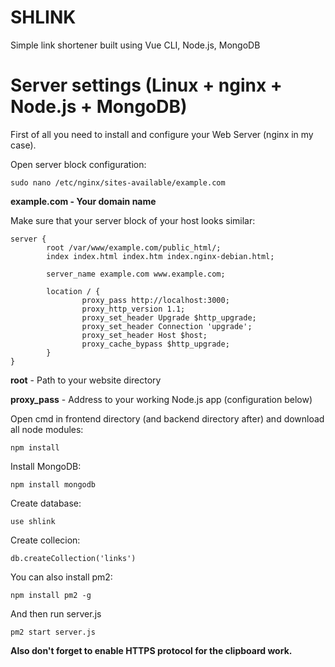 # SHLINK
Simple link shortener built using Vue CLI, Node.js, MongoDB

# Server settings (Linux + nginx + Node.js + MongoDB)
First of all you need to install and configure your Web Server (nginx in my case).

Open server block configuration:
```
sudo nano /etc/nginx/sites-available/example.com
```
**example.com - Your domain name**

Make sure that your server block of your host looks similar:
```
server {
        root /var/www/example.com/public_html/;
        index index.html index.htm index.nginx-debian.html;

        server_name example.com www.example.com;

        location / {
                proxy_pass http://localhost:3000;
                proxy_http_version 1.1;
                proxy_set_header Upgrade $http_upgrade;
                proxy_set_header Connection 'upgrade';
                proxy_set_header Host $host;
                proxy_cache_bypass $http_upgrade;
        }
} 
```

**root** - Path to your website directory

**proxy_pass** - Address to your working Node.js app (configuration below)

Open cmd in frontend directory (and backend directory after) and download all node modules:
```
npm install
```
Install MongoDB: 
```
npm install mongodb
```
Create database: 
```
use shlink
```
Create collecion:
```
db.createCollection('links')
```
You can also install pm2:
```
npm install pm2 -g
```
And then run server.js
```
pm2 start server.js
```
**Also don't forget to enable HTTPS protocol for the clipboard work.**
